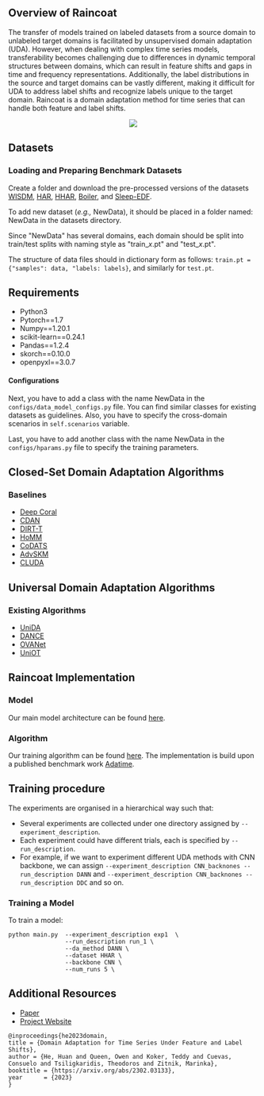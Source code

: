 ## Overview of Raincoat

The transfer of models trained on labeled datasets from a source domain to unlabeled target domains is facilitated by unsupervised domain adaptation (UDA). However, when dealing with complex time series models, transferability becomes challenging due to differences in dynamic temporal structures between domains, which can result in feature shifts and gaps in time and frequency representations. Additionally, the label distributions in the source and target domains can be vastly different, making it difficult for UDA to address label shifts and recognize labels unique to the target domain. Raincoat is a domain adaptation method for time series that can handle both feature and label shifts.

<p align="center">
<img src="https://zitniklab.hms.harvard.edu/img/Raincoat-method.png">
</p>

## Datasets
### Loading and Preparing Benchmark Datasets
Create a folder and download the pre-processed versions of the datasets [WISDM](https://researchdata.ntu.edu.sg/dataset.xhtml?persistentId=doi:10.21979/N9/KJWE5B), [HAR](https://researchdata.ntu.edu.sg/dataset.xhtml?persistentId=doi:10.21979/N9/0SYHTZ), [HHAR](https://researchdata.ntu.edu.sg/dataset.xhtml?persistentId=doi:10.21979/N9/OWDFXO), [Boiler](https://researchdata.https://github.com/DMIRLAB-Group/SASA/tree/main/datasets/Boiler), and [Sleep-EDF](https://researchdata.ntu.edu.sg/dataset.xhtml?persistentId=doi:10.21979/N9/UD1IM9).

To add new dataset (*e.g.,* NewData), it should be placed in a folder named: NewData in the datasets directory.

Since "NewData" has several domains, each domain should be split into train/test splits with naming style as
"train_*x*.pt" and "test_*x*.pt".

The structure of data files should in dictionary form as follows:
`train.pt = {"samples": data, "labels: labels}`, and similarly for `test.pt`.

## Requirements
- Python3
- Pytorch==1.7
- Numpy==1.20.1
- scikit-learn==0.24.1
- Pandas==1.2.4
- skorch==0.10.0 
- openpyxl==3.0.7 

#### Configurations
Next, you have to add a class with the name NewData in the `configs/data_model_configs.py` file. 
You can find similar classes for existing datasets as guidelines. 
Also, you have to specify the cross-domain scenarios in `self.scenarios` variable.

Last, you have to add another class with the name NewData in the `configs/hparams.py` file to specify
the training parameters.

## Closed-Set Domain Adaptation Algorithms
### Baselines
- [Deep Coral](https://arxiv.org/abs/1607.01719)
- [CDAN](https://arxiv.org/abs/1705.10667)
- [DIRT-T](https://arxiv.org/abs/1802.08735)
- [HoMM](https://arxiv.org/pdf/1912.11976.pdf)
- [CoDATS](https://arxiv.org/pdf/2005.10996.pdf)
- [AdvSKM](https://www.ijcai.org/proceedings/2021/0378.pdf)
- [CLUDA](https://www.ijcai.org/proceedings/2021/0378.pdf)

## Universal Domain Adaptation Algorithms
### Existing Algorithms
- [UniDA](https://openaccess.thecvf.com/content_CVPR_2019/papers/You_Universal_Domain_Adaptation_CVPR_2019_paper.pdf)
- [DANCE](https://cs-people.bu.edu/keisaito/research/DANCE.html)
- [OVANet](https://arxiv.org/abs/2104.03344)
- [UniOT](https://arxiv.org/abs/2210.17067)


## Raincoat Implementation

### Model
Our main model architecture can be found [here](models/models.py). 

### Algorithm 
Our training algorithm can be found [here](algorithms/RAINCOAT.py). 
The implementation is build upon a published benchmark work [Adatime](https://arxiv.org/abs/2203.08321). 
## Training procedure

The experiments are organised in a hierarchical way such that:
- Several experiments are collected under one directory assigned by `--experiment_description`.
- Each experiment could have different trials, each is specified by `--run_description`.
- For example, if we want to experiment different UDA methods with CNN backbone, we can assign
`--experiment_description CNN_backnones --run_description DANN` and `--experiment_description CNN_backnones --run_description DDC` and so on.

### Training a Model

To train a model:

```
python main.py  --experiment_description exp1  \
                --run_description run_1 \
                --da_method DANN \
                --dataset HHAR \
                --backbone CNN \
                --num_runs 5 \
```

## Additional Resources

- [Paper](https://arxiv.org/abs/2302.03133)
- [Project Website](https://zitniklab.hms.harvard.edu/projects/Raincoat/)

```
@inproceedings{he2023domain,
title = {Domain Adaptation for Time Series Under Feature and Label Shifts},
author = {He, Huan and Queen, Owen and Koker, Teddy and Cuevas, Consuelo and Tsiligkaridis, Theodoros and Zitnik, Marinka},
booktitle = {https://arxiv.org/abs/2302.03133},
year      = {2023}
}
```
